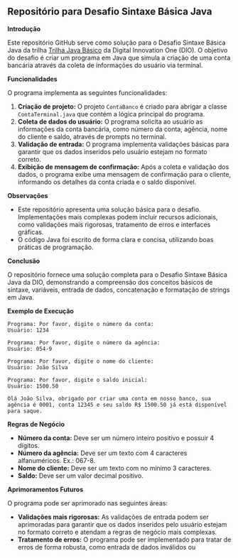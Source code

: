 ## Repositório para Desafio Sintaxe Básica Java

**Introdução**

Este repositório GitHub serve como solução para o Desafio Sintaxe Básica Java da trilha [Trilha Java Básico](https://www.dio.me/) da Digital Innovation One (DIO). O objetivo do desafio é criar um programa em Java que simula a criação de uma conta bancária através da coleta de informações do usuário via terminal.

**Funcionalidades**

O programa implementa as seguintes funcionalidades:

1. **Criação de projeto:** O projeto `ContaBanco` é criado para abrigar a classe `ContaTerminal.java` que contém a lógica principal do programa.
2. **Coleta de dados do usuário:** O programa solicita ao usuário as informações da conta bancária, como número da conta, agência, nome do cliente e saldo, através de prompts no terminal.
3. **Validação de entrada:** O programa implementa validações básicas para garantir que os dados inseridos pelo usuário estejam no formato correto.
4. **Exibição de mensagem de confirmação:** Após a coleta e validação dos dados, o programa exibe uma mensagem de confirmação para o cliente, informando os detalhes da conta criada e o saldo disponível.

**Observações**

* Este repositório apresenta uma solução básica para o desafio. Implementações mais complexas podem incluir recursos adicionais, como validações mais rigorosas, tratamento de erros e interfaces gráficas.
* O código Java foi escrito de forma clara e concisa, utilizando boas práticas de programação.

**Conclusão**

O repositório fornece uma solução completa para o Desafio Sintaxe Básica Java da DIO, demonstrando a compreensão dos conceitos básicos de sintaxe, variáveis, entrada de dados, concatenação e formatação de strings em Java.

**Exemplo de Execução**

```
Programa: Por favor, digite o número da conta:
Usuário: 1234

Programa: Por favor, digite o número da agência:
Usuário: 054-9

Programa: Por favor, digite o nome do cliente:
Usuário: João Silva

Programa: Por favor, digite o saldo inicial:
Usuário: 1500.50

Olá João Silva, obrigado por criar uma conta em nosso banco, sua agência é 0001, conta 12345 e seu saldo R$ 1500.50 já está disponível para saque.
```

**Regras de Negócio**

* **Número da conta:** Deve ser um número inteiro positivo e possuir 4 dígitos.
* **Número da agência:** Deve ser um texto com 4 caracteres alfanuméricos. Ex.: 067-8.
* **Nome do cliente:** Deve ser um texto com no mínimo 3 caracteres.
* **Saldo:** Deve ser um valor decimal positivo.

**Aprimoramentos Futuros**

O programa pode ser aprimorado nas seguintes áreas:

* **Validações mais rigorosas:** As validações de entrada podem ser aprimoradas para garantir que os dados inseridos pelo usuário estejam no formato correto e atendam a regras de negócio mais complexas.
* **Tratamento de erros:** O programa pode ser implementado para tratar de erros de forma robusta, como entrada de dados inválidos ou
